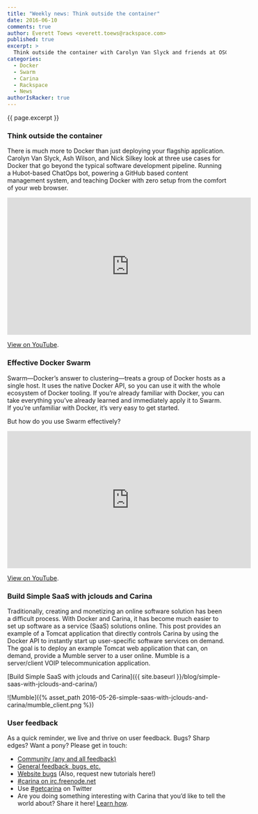 ```yaml
---
title: "Weekly news: Think outside the container"
date: 2016-06-10
comments: true
author: Everett Toews <everett.toews@rackspace.com>
published: true
excerpt: >
  Think outside the container with Carolyn Van Slyck and friends at OSCON 2016. Build and deploy applications effectively on Docker Swarm with Everett Toews at OSCON 2016. And finally, Zack Shoylev teaches us how to build a simple SaaS with jclouds and Carina.
categories:
  - Docker
  - Swarm
  - Carina
  - Rackspace
  - News
authorIsRacker: true
---
```


{{ page.excerpt }}

### Think outside the container

There is much more to Docker than just deploying your flagship application. Carolyn Van Slyck, Ash Wilson, and Nick Silkey look at three use cases for Docker that go beyond the typical software development pipeline. Running a Hubot-based ChatOps bot, powering a GitHub based content management system, and teaching Docker with zero setup from the comfort of your web browser.

<iframe width="560" height="315" src="https://www.youtube.com/embed/B9bAWsCslqg" frameborder="0" allowfullscreen></iframe>

[View on YouTube](https://www.youtube.com/watch?v=B9bAWsCslqg).

### Effective Docker Swarm

Swarm—Docker’s answer to clustering—treats a group of Docker hosts as a single host. It uses the native Docker API, so you can use it with the whole ecosystem of Docker tooling. If you’re already familiar with Docker, you can take everything you’ve already learned and immediately apply it to Swarm. If you’re unfamiliar with Docker, it’s very easy to get started.

But how do you use Swarm effectively?

<iframe width="560" height="315" src="https://www.youtube.com/embed/FOs7UrGJnx8" frameborder="0" allowfullscreen></iframe>

[View on YouTube](https://www.youtube.com/watch?v=FOs7UrGJnx8).

### Build Simple SaaS with jclouds and Carina

Traditionally, creating and monetizing an online software solution has been a difficult process. With Docker and Carina, it has become much easier to set up software as a service (SaaS) solutions online. This post provides an example of a Tomcat application that directly controls Carina by using the Docker API to instantly start up user-specific software services on demand. The goal is to deploy an example Tomcat web application that can, on demand, provide a Mumble server to a user online. Mumble is a server/client VOIP telecommunication application.

[Build Simple SaaS with jclouds and Carina]({{ site.baseurl }}/blog/simple-saas-with-jclouds-and-carina/)

![Mumble]({% asset_path 2016-05-26-simple-saas-with-jclouds-and-carina/mumble_client.png %})

### User feedback

As a quick reminder, we live and thrive on user feedback. Bugs? Sharp edges? Want a pony? Please get in touch:

* [Community (any and all feedback)](https://community.getcarina.com/)
* [General feedback, bugs, etc.](https://github.com/getcarina/feedback)
* [Website bugs](https://github.com/getcarina/getcarina.com/issues) (Also, request new tutorials here!)
* [#carina on irc.freenode.net](https://botbot.me/freenode/carina/)
* Use [#getcarina](https://twitter.com/search?q=%23getcarina) on Twitter
* Are you doing something interesting with Carina that you’d like to tell the world about? Share it here! [Learn how](https://github.com/getcarina/getcarina.com/blob/master/CONTRIBUTING.md).

